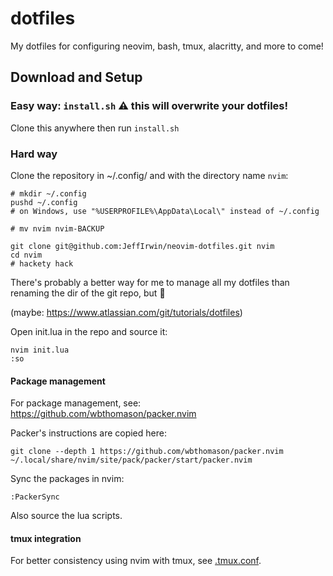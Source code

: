 
# dotfiles

My dotfiles for configuring neovim, bash, tmux, alacritty, and more to come!

## Download and Setup

### Easy way: `install.sh` ⚠️ this will overwrite your dotfiles!

Clone this anywhere then run `install.sh`

### Hard way

Clone the repository in ~/.config/ and with the directory name `nvim`:

    # mkdir ~/.config
    pushd ~/.config
    # on Windows, use "%USERPROFILE%\AppData\Local\" instead of ~/.config
    
    # mv nvim nvim-BACKUP
    
    git clone git@github.com:JeffIrwin/neovim-dotfiles.git nvim
    cd nvim
    # hackety hack

There's probably a better way for me to manage all my dotfiles than renaming the dir of the git repo, but 🤷

(maybe:  https://www.atlassian.com/git/tutorials/dotfiles)

Open init.lua in the repo and source it:

    nvim init.lua
	:so

#### Package management

For package management, see:  https://github.com/wbthomason/packer.nvim

Packer's instructions are copied here:

    git clone --depth 1 https://github.com/wbthomason/packer.nvim ~/.local/share/nvim/site/pack/packer/start/packer.nvim

Sync the packages in nvim:

    :PackerSync

Also source the lua scripts.

#### tmux integration

For better consistency using nvim with tmux, see [.tmux.conf](.tmux.conf).
